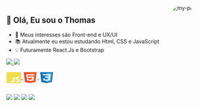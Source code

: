<div style="display: inline_block"><br> 
  <img align="right" alt="my-pic" height="250" style="border-radius:90px;" src="https://i.imgur.com/IwcN8Qm.png">
</div>

## 👋 Olá, Eu sou o Thomas
- 🤩 Meus interesses são Front-end e UX/UI
- 📚 Atualmente eu estou estudando Html, CSS e JavaScript
- 💡 Futuramente React.Js e Bootstrap
 

<div aling="center">
  <a href="https://github.com/ThomasRoR">
  <img height="180em" src="https://github-readme-stats.vercel.app/api?username=ThomasRoR&show_icons=true&theme=cobalt&include_all_commits=true&count_private=true"/>
  <img height="182em" src="https://github-readme-stats.vercel.app/api/top-langs/?username=ThomasRoR&layout=compact&langs_count=7&theme=onedark"/>
</div>
<div style="display: inline_block"><br>
  <img align="center" alt="Js" height="30" width="40" src="https://raw.githubusercontent.com/devicons/devicon/master/icons/javascript/javascript-plain.svg">
  <img align="center" alt="HTML" height="30" width="40" src="https://raw.githubusercontent.com/devicons/devicon/master/icons/html5/html5-original.svg">
  <img align="center" alt="CSS" height="30" width="40" src="https://raw.githubusercontent.com/devicons/devicon/master/icons/css3/css3-original.svg">
  </div>
 
  ##
  
<div> 
  <a href="https://www.instagram.com/thomas.zer0/" target="_blank"><img src="https://img.shields.io/badge/-Instagram-%23E4405F?style=for-the-badge&logo=instagram&logoColor=white" target="_blank"></a>
 	<a href="https://www.twitch.tv/decay_10" target="_blank"><img src="https://img.shields.io/badge/Twitch-9146FF?style=for-the-badge&logo=twitch&logoColor=white" target="_blank"></a>
 <a href="https://discord.gg/6QzJ8gF9Xn" target="_blank"><img src="https://img.shields.io/badge/Discord-7289DA?style=for-the-badge&logo=discord&logoColor=white" target="_blank"></a> 
  <a href = "mailto:thomasraul06@gmail.com"><img src="https://img.shields.io/badge/-Gmail-%23333?style=for-the-badge&logo=gmail&logoColor=white" target="_blank"></a>
</div>
  
